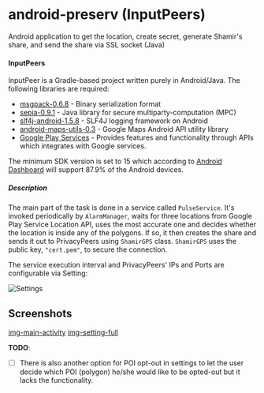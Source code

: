 android-preserv (InputPeers)
===============

Android application to get the location, create secret, generate Shamir's share, and send the share via SSL socket (Java)

####  InputPeers
InputPeer is a Gradle-based project written purely in Android/Java. The following libraries are required:
 
 - [msgpack-0.6.8] - Binary serialization format
 - [sepia-0.9.1] - Java library for secure multiparty-computation (MPC)
 - [slf4j-android-1.5.8] - SLF4J logging framework on Android
 - [android-maps-utils-0.3] - Google Maps Android API utility library
 - [Google Play Services] - Provides features and functionality through APIs which integrates with Google services.
 
The minimum SDK version is set to 15 which according to [Android Dashboard] will support 87.9% of the Android devices.

##### Description
The main part of the task is done in a service called `PulseService`. It's invoked periodically by `AlarmManager`, waits for three locations from Google Play Service Location API, uses the most accurate one and decides whether the location is inside any of the polygons. If so, it then creates the share and sends it out to PrivacyPeers using `ShamirGPS` class. `ShamirGPS` uses the public key, `"cert.pem"`, to secure the connection.

The service execution interval and PrivacyPeers' IPs and Ports are configurable via Setting:

![Settings][img-setting]

## Screenshots
[img-main-activity]
[img-setting-full]

**TODO**:
 - [ ] There is also another option for POI opt-out in settings to let the user decide which POI (polygon) he/she would like to be opted-out but it lacks the functionality.

[msgpack-0.6.8]:http://repo1.maven.org/maven2/org/msgpack/msgpack/0.6.8/msgpack-0.6.8.jar
[sepia-0.9.1]:http://sepia.ee.ethz.ch/download/v0.9.1/sepia.jar
[slf4j-android-1.5.8]:https://code.google.com/p/osmdroid/source/browse/trunk/OpenStreetMapViewer/lib/slf4j-android-1.5.8.jar?r=225
[android-maps-utils-0.3]:https://github.com/googlemaps/android-maps-utils
[Android Dashboard]:https://developer.android.com/about/dashboards/index.html
[Google Play Services]:https://developer.android.com/google/play-services/index.html
[img-setting]:https://dl.dropboxusercontent.com/u/169649705/Henrik/screenshot-settings.png  "Settings activity"
[img-main-activity]:https://dl.dropboxusercontent.com/u/169649705/Henrik/screenshot-main.png "Main activity"
[img-setting-full]:https://dl.dropboxusercontent.com/u/169649705/Henrik/screenshot-settings-full.png "Settings activity"
